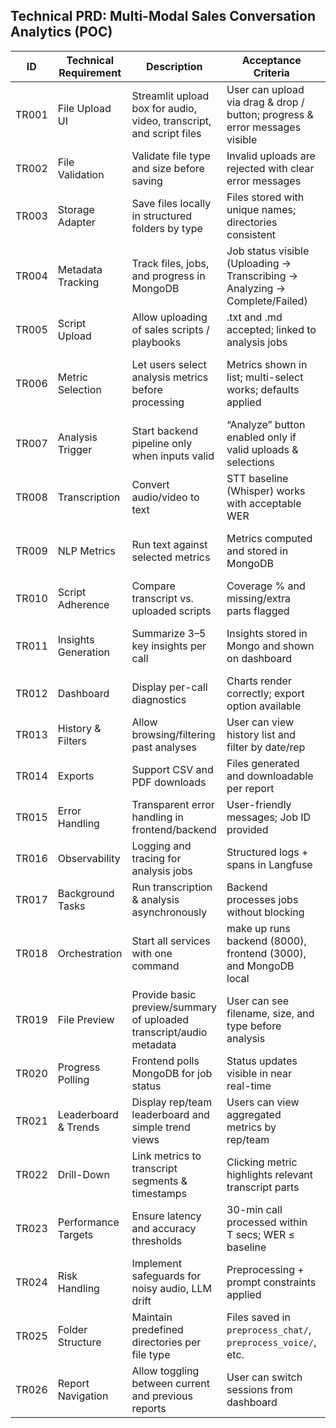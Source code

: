 ## Technical PRD: Multi-Modal Sales Conversation Analytics (POC)

| ID | Technical Requirement | Description | Acceptance Criteria | Notes |
| --- | --- | --- | --- | --- |
| TR001 | File Upload UI | Streamlit upload box for audio, video, transcript, and script files | User can upload via drag & drop / button; progress & error messages visible | Supported formats: .wav, .mp3, .mp4, .txt, .md |
| TR002 | File Validation | Validate file type and size before saving | Invalid uploads are rejected with clear error messages | Configurable limits (default: 100MB) |
| TR003 | Storage Adapter | Save files locally in structured folders by type | Files stored with unique names; directories consistent | Future extension to cloud storage |
| TR004 | Metadata Tracking | Track files, jobs, and progress in MongoDB | Job status visible (Uploading → Transcribing → Analyzing → Complete/Failed) | MongoDB local instance |
| TR005 | Script Upload | Allow uploading of sales scripts / playbooks | .txt and .md accepted; linked to analysis jobs | Multiple scripts allowed |
| TR006 | Metric Selection | Let users select analysis metrics before processing | Metrics shown in list; multi-select works; defaults applied | Example metrics: talk ratio, adherence, empathy |
| TR007 | Analysis Trigger | Start backend pipeline only when inputs valid | “Analyze” button enabled only if valid uploads & selections | Job ID generated |
| TR008 | Transcription | Convert audio/video to text | STT baseline (Whisper) works with acceptable WER | Runs within target latency for 30-min file |
| TR009 | NLP Metrics | Run text against selected metrics | Metrics computed and stored in MongoDB | Uses LangChain + OpenAI/Vertex LLMs |
| TR010 | Script Adherence | Compare transcript vs. uploaded scripts | Coverage % and missing/extra parts flagged | Evidence spans shown |
| TR011 | Insights Generation | Summarize 3–5 key insights per call | Insights stored in Mongo and shown on dashboard | Focus: objections, CTAs, next steps |
| TR012 | Dashboard | Display per-call diagnostics | Charts render correctly; export option available | Built with Plotly/Altair in Streamlit |
| TR013 | History & Filters | Allow browsing/filtering past analyses | User can view history list and filter by date/rep | Pagination required |
| TR014 | Exports | Support CSV and PDF downloads | Files generated and downloadable per report | Configurable export options |
| TR015 | Error Handling | Transparent error handling in frontend/backend | User-friendly messages; Job ID provided | Logs retained |
| TR016 | Observability | Logging and tracing for analysis jobs | Structured logs + spans in Langfuse | End-to-end traceability |
| TR017 | Background Tasks | Run transcription & analysis asynchronously | Backend processes jobs without blocking | FastAPI background tasks |
| TR018 | Orchestration | Start all services with one command | make up runs backend (8000), frontend (3000), and MongoDB local | Python 3.12 baseline environment 
| TR019 | File Preview          | Provide basic preview/summary of uploaded transcript/audio metadata | User can see filename, size, and type before analysis        | Audio length or transcript snippet |
| TR020 | Progress Polling      | Frontend polls MongoDB for job status                               | Status updates visible in near real-time                     | Uses Mongo metadata store          |
| TR021 | Leaderboard & Trends  | Display rep/team leaderboard and simple trend views                 | Users can view aggregated metrics by rep/team                | Basic aggregation functions        |
| TR022 | Drill-Down            | Link metrics to transcript segments & timestamps                    | Clicking metric highlights relevant transcript parts         | Evidence spans displayed           |
| TR023 | Performance Targets   | Ensure latency and accuracy thresholds                              | 30-min call processed within T secs; WER ≤ baseline          | POC acceptance gate                |
| TR024 | Risk Handling         | Implement safeguards for noisy audio, LLM drift                     | Preprocessing + prompt constraints applied                   | Confidence scores/logging          |
| TR025 | Folder Structure      | Maintain predefined directories per file type                        | Files saved in `preprocess_chat/`, `preprocess_voice/`, etc. | Matches Table 3                    |
| TR026 | Report Navigation     | Allow toggling between current and previous reports                 | User can switch sessions from dashboard                      | History persisted                  |